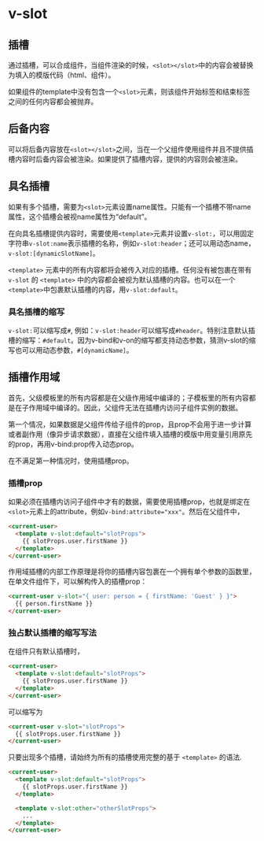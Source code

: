 # v-slot

## 插槽
通过插槽，可以合成组件，当组件渲染的时候，```<slot></slot>```中的内容会被替换为填入的模版代码（html、组件）。

如果组件的template中没有包含一个```<slot>```元素，则该组件开始标签和结束标签之间的任何内容都会被抛弃。

## 后备内容
可以将后备内容放在```<slot></slot>```之间，当在一个父组件使用组件并且不提供插槽内容时后备内容会被渲染。如果提供了插槽内容，提供的内容则会被渲染。

## 具名插槽
如果有多个插槽，需要为```<slot>```元素设置name属性。只能有一个插槽不带name属性，这个插槽会被视name属性为“default”。

在向具名插槽提供内容时，需要使用```<template>```元素并设置```v-slot:```，可以用固定字符串```v-slot:name```表示插槽的名称，例如```v-slot:header```；还可以用动态name，```v-slot:[dynamicSlotName]```。

```<template>``` 元素中的所有内容都将会被传入对应的插槽。任何没有被包裹在带有 ```v-slot``` 的 ```<template>``` 中的内容都会被视为默认插槽的内容。也可以在一个```<template>```中包裹默认插槽的内容，用```v-slot:default```。

### 具名插槽的缩写
```v-slot:```可以缩写成```#```, 例如：```v-slot:header```可以缩写成```#header```。特别注意默认插槽的缩写：```#default```。因为v-bind和v-on的缩写都支持动态参数，猜测v-slot的缩写也可以用动态参数，```#[dynamicName]```。

## 插槽作用域
首先，父级模板里的所有内容都是在父级作用域中编译的；子模板里的所有内容都是在子作用域中编译的。因此，父组件无法在插槽内访问子组件实例的数据。

第一个情况，如果数据是父组件传给子组件的prop，且prop不会用于进一步计算或者副作用（像异步请求数据），直接在父组件填入插槽的模版中用变量引用原先的prop，再用v-bind:prop传入动态prop。

在不满足第一种情况时，使用插槽prop。
### 插槽prop
如果必须在插槽内访问子组件中才有的数据，需要使用插槽prop，也就是绑定在```<slot>```元素上的attribute，例如```v-bind:attribute="xxx"```。然后在父组件中，


```html
<current-user>
  <template v-slot:default="slotProps">
    {{ slotProps.user.firstName }}
  </template>
</current-user>
```

作用域插槽的内部工作原理是将你的插槽内容包裹在一个拥有单个参数的函数里，在单文件组件下，可以解构传入的插槽prop：
```html
<current-user v-slot="{ user: person = { firstName: 'Guest' } }">
  {{ person.firstName }}
</current-user>
```

### 独占默认插槽的缩写写法
在组件只有默认插槽时，
```html
<current-user>
  <template v-slot:default="slotProps">
    {{ slotProps.user.firstName }}
  </template>
</current-user>
```

可以缩写为
```html
<current-user v-slot="slotProps">
  {{ slotProps.user.firstName }}
</current-user>
```

只要出现多个插槽，请始终为所有的插槽使用完整的基于 ```<template>``` 的语法.
```html
<current-user>
  <template v-slot:default="slotProps">
    {{ slotProps.user.firstName }}
  </template>

  <template v-slot:other="otherSlotProps">
    ...
  </template>
</current-user>
```

